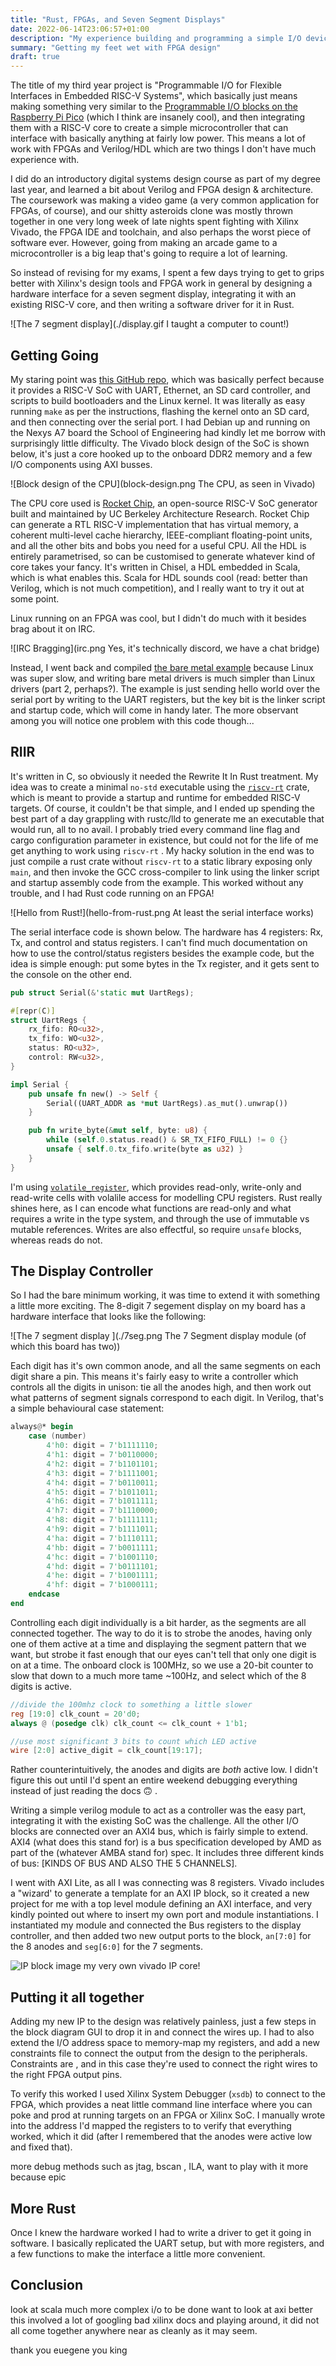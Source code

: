 ```yaml
---
title: "Rust, FPGAs, and Seven Segment Displays"
date: 2022-06-14T23:06:57+01:00
description: "My experience building and programming a simple I/O device for a RISC-V core on an FPGA."
summary: "Getting my feet wet with FPGA design"
draft: true
---
```


The title of my third year project is "Programmable I/O for Flexible Interfaces in Embedded RISC-V Systems", which basically just means making something very similar to the [Programmable I/O blocks on the Raspberry Pi Pico](https://hackspace.raspberrypi.com/articles/what-is-programmable-i-o-on-raspberry-pi-pico) (which I think are insanely cool), and then integrating them with a RISC-V core to create a simple microcontroller that can interface with basically anything at fairly low power. This means a lot of work with FPGAs and Verilog/HDL which are two things I don't have much experience with.

I did do an introductory digital systems design course as part of my degree last year, and learned a bit about Verilog and FPGA design & architecture. The coursework was making a video game (a very common application for FPGAs, of course), and our shitty asteroids clone was mostly thrown together in one very long week of late nights spent fighting with Xilinx Vivado, the FPGA IDE and toolchain, and also perhaps the worst piece of software ever. However, going from making an arcade game to a microcontroller is a big leap that's going to require a lot of learning.

So instead of revising for my exams, I spent a few days trying to get to grips better with Xilinx's design tools and FPGA work in general by designing a hardware interface for a seven segment display, integrating it with an existing RISC-V core, and then writing a software driver for it in Rust.

![The 7 segment display](./display.gif I taught a computer to count!)

## Getting Going

My staring point was [this GitHub repo](https://github.com/eugene-tarassov/vivado-risc-v), which was basically perfect because it provides a RISC-V SoC with UART, Ethernet, an SD card controller, and scripts to build bootloaders and the Linux kernel. It was literally as easy running `make` as per the instructions, flashing the kernel onto an SD card, and then connecting over the serial port. I had Debian up and running on the Nexys A7 board the School of Engineering had kindly let me borrow with surprisingly little difficulty. The Vivado block design of the SoC is shown below, it's just a core hooked up to the onboard DDR2 memory and a few I/O components using AXI busses.

![Block design of the CPU](block-design.png The CPU, as seen in Vivado)

The CPU core used is [Rocket Chip](https://github.com/chipsalliance/rocket-chip), an open-source RISC-V SoC generator built and maintained by UC Berkeley Architecture Research. Rocket Chip can generate a RTL RISC-V implementation that has virtual memory, a coherent multi-level cache hierarchy, IEEE-compliant floating-point units, and all the other bits and bobs you need for a useful CPU. All the HDL is entirely parametrised, so can be customised to generate whatever kind of core takes your fancy. It's written in Chisel, a HDL embedded in Scala, which is what enables this. Scala for HDL sounds cool (read: better than Verilog, which is not much competition), and I really want to try it out at some point.

Linux running on an FPGA was cool, but I didn't do much with it besides brag about it on IRC.

![IRC Bragging](irc.png Yes, it's technically discord, we have a chat bridge)

Instead, I went back and compiled [the bare metal example](https://github.com/eugene-tarassov/vivado-risc-v/tree/master/bare-metal) because Linux was super slow, and writing bare metal drivers is much simpler than Linux drivers (part 2, perhaps?). The example is just sending hello world over the serial port by writing to the UART registers, but the key bit is the linker script and startup code, which will come in handy later. The more observant among you will notice one problem with this code though...

## RIIR

It's written in C, so obviously it needed the Rewrite It In Rust treatment. My idea was to create a minimal `no-std` executable using the [`riscv-rt`]() crate, which is meant to provide a startup and runtime for embedded RISC-V targets. Of course, it couldn't be that simple, and I ended up spending the best part of a day grappling with rustc/lld to generate me an executable that would run, all to no avail. I probably tried every command line flag and cargo configuration parameter in existence, but could not for the life of me get anything to work using `riscv-rt` . My hacky solution in the end was to just compile a rust crate without `riscv-rt` to a static library exposing only `main`, and then invoke the GCC cross-compiler to link using the linker script and startup assembly code from the example. This worked without any trouble, and I had Rust code running on an FPGA!

![Hello from Rust!](hello-from-rust.png At least the serial interface works)

The serial interface code is shown below. The hardware has 4 registers: Rx, Tx, and control and status registers. I can't find much documentation on how to use the control/status registers besides the example code, but the idea is simple enough: put some bytes in the Tx register, and it gets sent to the console on the other end.

```rust
pub struct Serial(&'static mut UartRegs);

#[repr(C)]
struct UartRegs {
    rx_fifo: RO<u32>,
    tx_fifo: WO<u32>,
    status: RO<u32>,
    control: RW<u32>,
}

impl Serial {
    pub unsafe fn new() -> Self {
        Serial((UART_ADDR as *mut UartRegs).as_mut().unwrap())
    }

    pub fn write_byte(&mut self, byte: u8) {
        while (self.0.status.read() & SR_TX_FIFO_FULL) != 0 {}
        unsafe { self.0.tx_fifo.write(byte as u32) }
    }
}
```

I'm using [`volatile_register`](), which provides read-only, write-only and read-write cells with volalile access for modelling CPU registers. Rust really shines here, as I can encode what functions are read-only and what requires a write in the type system, and through the use of immutable vs mutable references. Writes are also effectful, so require `unsafe` blocks, whereas reads do not.

## The Display Controller

So I had the bare minimum working, it was time to extend it with something a little more exciting. The 8-digit 7 segement display on my board has a hardware interface that looks like the following:

![The 7 segment display ](./7seg.png The 7 Segment display module (of which this board has two))

Each digit has it's own common anode, and all the same segments on each digit share a pin. This means it's fairly easy to write a controller which controls all the digits in unison: tie all the anodes high, and then work out what patterns of segment signals correspond to each digit. In Verilog, that's a simple behavioural case statement:

```Verilog
always@* begin
    case (number)
        4'h0: digit = 7'b1111110;
        4'h1: digit = 7'b0110000;
        4'h2: digit = 7'b1101101;
        4'h3: digit = 7'b1111001;
        4'h4: digit = 7'b0110011;
        4'h5: digit = 7'b1011011;
        4'h6: digit = 7'b1011111;
        4'h7: digit = 7'b1110000;
        4'h8: digit = 7'b1111111;
        4'h9: digit = 7'b1111011;
        4'ha: digit = 7'b1110111;
        4'hb: digit = 7'b0011111;
        4'hc: digit = 7'b1001110;
        4'hd: digit = 7'b0111101;
        4'he: digit = 7'b1001111;
        4'hf: digit = 7'b1000111;
    endcase
end
```

Controlling each digit individually is a bit harder, as the segments are all connected together. The way to do it is to strobe the anodes, having only one of them active at a time and displaying the segment pattern that we want, but strobe it fast enough that our eyes can't tell that only one digit is on at a time. The onboard clock is 100MHz, so we use a 20-bit counter to slow that down to a much more tame ~100Hz, and select which of the 8 digits is active.

```Verilog
//divide the 100mhz clock to something a little slower
reg [19:0] clk_count = 20'd0;
always @ (posedge clk) clk_count <= clk_count + 1'b1;

//use most significant 3 bits to count which LED active
wire [2:0] active_digit = clk_count[19:17];
```

Rather counterintuitively, the anodes and digits are _both_ active low. I didn't figure this out until I'd spent an entire weekend debugging everything instead of just reading the docs 🙃 .

Writing a simple verilog module to act as a controller was the easy part, integrating it with the existing SoC was the challenge. All the other I/O blocks are connected over an AXI4 bus, which is fairly simple to extend. AXI4 (what does this stand for) is a bus specification developed by AMD as part of the (whatever AMBA stand for) spec. It includes three different kinds of bus: [KINDS OF BUS AND ALSO THE 5 CHANNELS].

I went with AXI Lite, as all I was connecting was 8 registers. Vivado includes a "wizard' to generate a template for an AXI IP block, so it created a new project for me with a top level module defining an AXI interface, and very kindly pointed out where to insert my own port and module instantiations. I instantiated my module and connected the Bus registers to the display controller, and then added two new output ports to the block, `an[7:0]` for the 8 anodes and `seg[6:0]` for the 7 segments.

![IP block image]() my very own vivado IP core!

## Putting it all together

Adding my new IP to the design was relatively painless, just a few steps in the block diagram GUI to drop it in and connect the wires up. I had to also extend the I/O address space to memory-map my registers, and add a new constraints file to connect the output from the design to the peripherals. Constraints are <WHAT ARE CONSTRAINTS>, and in this case they're used to connect the right wires to the right FPGA output pins.

To verify this worked I used Xilinx System Debugger (`xsdb`) to connect to the FPGA, which provides a neat little command line interface where you can poke and prod at running targets on an FPGA or Xilinx SoC. I manually wrote into the address I'd mapped the registers to to verify that everything worked, which it did (after I remembered that the anodes were active low and fixed that).

more debug methods such as jtag, bscan , ILA, want to play with it more because epic

## More Rust

Once I knew the hardware worked I had to write a driver to get it going in software. I basically replicated the UART setup, but with more registers, and a few functions to make the interface a little more convenient.

## Conclusion

look at scala
much more complex i/o to be done
want to look at axi better
this involved a lot of googling bad xilinx docs and playing around, it did not all come together anywhere near as cleanly as it may seem.

thank you euegene you king
